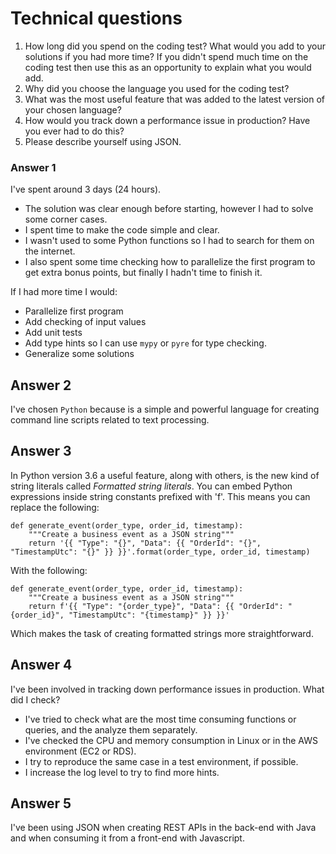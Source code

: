 # Technical questions

1. How long did you spend on the coding test? What would you add to your solutions if you had more time? If you didn't spend much time on the coding test then use this as an opportunity to explain what you would add.
2. Why did you choose the language you used for the coding test?
3. What was the most useful feature that was added to the latest version of your chosen language?
4. How would you track down a performance issue in production? Have you ever had to do this?
5. Please describe yourself using JSON.

### Answer 1

I've spent around 3 days (24 hours).
* The solution was clear enough before starting, however I had to solve some corner cases.
* I spent time to make the code simple and clear.
* I wasn't used to some Python functions so I had to search for them on the internet.
* I also spent some time checking how to parallelize the first program to get extra bonus points, but finally I hadn't time to finish it.

If I had more time I would:
* Parallelize first program
* Add checking of input values
* Add unit tests
* Add type hints so I can use `mypy` or `pyre` for type checking.
* Generalize some solutions

## Answer 2

I've chosen `Python` because is a simple and powerful language for creating command line scripts related to text processing.

## Answer 3

In Python version 3.6 a useful feature, along with others, is the new kind of string literals called _Formatted string literals_. You can embed Python expressions inside string constants prefixed with 'f'. This means you can replace the following:
```
def generate_event(order_type, order_id, timestamp):
    """Create a business event as a JSON string"""
    return '{{ "Type": "{}", "Data": {{ "OrderId": "{}", "TimestampUtc": "{}" }} }}'.format(order_type, order_id, timestamp)
```
With the following:
```
def generate_event(order_type, order_id, timestamp):
    """Create a business event as a JSON string"""
    return f'{{ "Type": "{order_type}", "Data": {{ "OrderId": "{order_id}", "TimestampUtc": "{timestamp}" }} }}'
```
Which makes the task of creating formatted strings more straightforward.

## Answer 4

I've been involved in tracking down performance issues in production. What did I check?
* I've tried to check what are the most time consuming functions or queries, and the analyze them separately.
* I've checked the CPU and memory consumption in Linux or in the AWS environment (EC2 or RDS).
* I try to reproduce the same case in a test environment, if possible.
* I increase the log level to try to find more hints.

## Answer 5

I've been using JSON when creating REST APIs in the back-end with Java and when consuming it from a front-end with Javascript.

